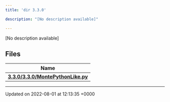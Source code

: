 ```yaml
---
title: 'dir 3.3.0'

description: "[No description available]"

---
```







[No description available]

## Files

| Name           |
| -------------- |
| **[3.3.0/3.3.0/MontePythonLike.py](/documentation/code/files/3_83_80_2montepythonlike_8py/#file-3.3.0/montepythonlike.py)**  |






-------------------------------

Updated on 2022-08-01 at 12:13:35 +0000
